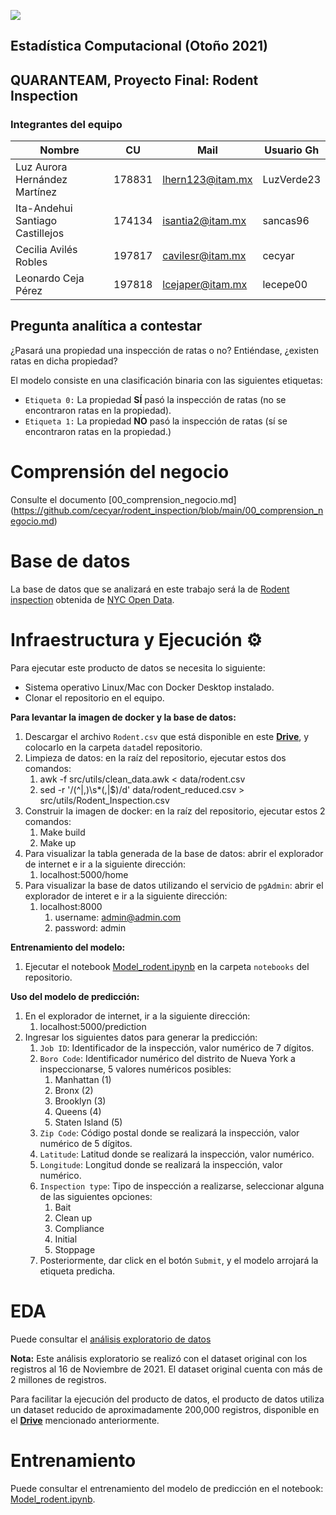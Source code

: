 ![](https://lh3.googleusercontent.com/proxy/nJHMyK845YMo3gHd1CzaT-As-oV-WIxmBkvyF0d9x-OFcfwWgJHXWHODydp8VhCMAbqu1_DU6Gl5KL4g2juIW3wSGKmVdKs_rVfCDFaxK97h4Ot-dps)

## Estadística Computacional (Otoño 2021)
## QUARANTEAM, Proyecto Final: Rodent Inspection
	
### Integrantes del equipo

| Nombre                           |  CU    | Mail               | Usuario Gh |
|----------------------------------|--------|--------------------|------------|
| Luz Aurora Hernández Martínez    | 178831 | lhern123@itam.mx   | LuzVerde23 |
| Ita-Andehui Santiago Castillejos | 174134 | isantia2@itam.mx   | sancas96   |
| Cecilia Avilés Robles            | 197817 | cavilesr@itam.mx   | cecyar     |
| Leonardo Ceja Pérez              | 197818 | lcejaper@itam.mx   | lecepe00   |

## Pregunta analítica a contestar
¿Pasará una propiedad una inspección de ratas o no?  Entiéndase, ¿existen ratas en dicha propiedad?

El modelo consiste en una clasificación binaria con las siguientes etiquetas:

- `Etiqueta 0:`  La propiedad **SÍ** pasó la inspección de ratas (no se encontraron ratas en la propiedad).
- `Etiqueta 1:`  La propiedad **NO** pasó la inspección de ratas (sí se encontraron ratas en la propiedad.)

# Comprensión del negocio
Consulte el documento [00_comprension_negocio.md] (https://github.com/cecyar/rodent_inspection/blob/main/00_comprension_negocio.md)

# Base de datos
La base de datos que se analizará en este trabajo será la de [Rodent inspection](https://data.cityofnewyork.us/Health/Rodent-Inspection/p937-wjvj) obtenida de [NYC Open Data](https://opendata.cityofnewyork.us/).

# Infraestructura y Ejecución ⚙

Para ejecutar este producto de datos se necesita lo siguiente:
- Sistema operativo Linux/Mac con Docker Desktop instalado.
- Clonar el repositorio en el equipo.

**Para levantar la imagen de docker y la base de datos:**
1. Descargar el archivo `Rodent.csv` que está disponible en este [**Drive**](https://drive.google.com/file/d/1JCXlYAfIUP7xOGPAxS-MUKE1sNXJMWKl/view?usp=sharing), y colocarlo en la carpeta `data`del repositorio.
2. Limpieza de datos: en la raíz del repositorio, ejecutar estos dos comandos:
   1. awk -f src/utils/clean_data.awk < data/rodent.csv
   2. sed -r '/(^|,)\s*(,|$)/d' data/rodent_reduced.csv > src/utils/Rodent_Inspection.csv
3. Construir la imagen de docker:  en la raíz del repositorio, ejecutar estos 2 comandos:
   1. Make build
   2. Make up
4. Para visualizar la tabla generada de la base de datos:  abrir el explorador de internet e ir a la siguiente dirección:
   1. localhost:5000/home
5. Para visualizar la base de datos utilizando el servicio de `pgAdmin`:  abrir el explorador de interet e ir a la siguiente dirección:
   1. localhost:8000
      1. username:  admin@admin.com
      2. password:  admin

**Entrenamiento del modelo:**
1. Ejecutar el notebook [Model_rodent.ipynb](https://github.com/cecyar/rodent_inspection/blob/main/notebooks/Model_rodent.ipynb) en la carpeta `notebooks` del repositorio.

**Uso del modelo de predicción:**
1. En el explorador de internet, ir a la siguiente dirección:
   1. localhost:5000/prediction
2. Ingresar los siguientes datos para generar la predicción:
   1. `Job ID`:  Identificador de la inspección, valor numérico de 7 dígitos.
   2. `Boro Code`:  Identificador numérico del distrito de Nueva York a inspeccionarse, 5 valores numéricos posibles:
      1. Manhattan (1)
      2. Bronx (2)
      3. Brooklyn (3)
      4. Queens (4)
      5. Staten Island (5)
   3. `Zip Code`:  Código postal donde se realizará la inspección, valor numérico de 5 dígitos.
   4. `Latitude`:  Latitud donde se realizará la inspección, valor numérico.  
   5. `Longitude`:  Longitud donde se realizará la inspección, valor numérico.
   6. `Inspection type`:  Tipo de inspección a realizarse, seleccionar alguna de las siguientes opciones:
      1. Bait
      2. Clean up
      3. Compliance
      4. Initial
      5. Stoppage
   7. Posteriormente, dar click en el botón `Submit`, y el modelo arrojará la etiqueta predicha.

# EDA
Puede consultar el [análisis exploratorio de datos](https://github.com/cecyar/rodent_inspection/tree/main/notebooks)

**Nota:**  Este análisis exploratorio se realizó con el dataset original con los registros al 16 de Noviembre de 2021.  El dataset original cuenta con más de 2 millones de registros.  

Para facilitar la ejecución del producto de datos, el producto de datos utiliza un dataset reducido de aproximadamente 200,000 registros, disponible en el [**Drive**](https://drive.google.com/file/d/1JCXlYAfIUP7xOGPAxS-MUKE1sNXJMWKl/view?usp=sharing) mencionado anteriormente.

# Entrenamiento
Puede consultar el entrenamiento del modelo de predicción en el notebook: [Model_rodent.ipynb](https://github.com/cecyar/rodent_inspection/blob/main/notebooks/Model_rodent.ipynb).

